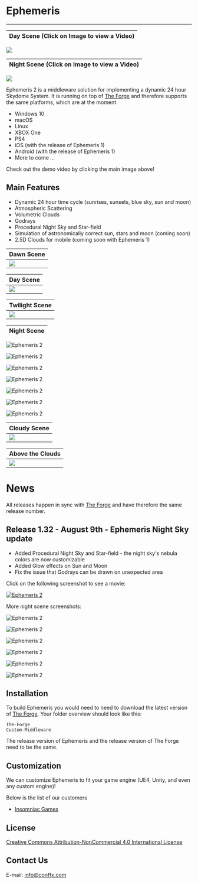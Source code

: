 # Ephemeris
----

| Day Scene (Click on Image to view a Video) | 
|---|
[![](Screenshots/main.png)](https://vimeo.com/344675521)

| Night Scene (Click on Image to view a Video) |
|---|
[![](Screenshots/NightSky02.png)](https://vimeo.com/352541826)

Ephemeris 2 is a middleware solution for implementing a dynamic 24 hour Skydome System. It is running on top of [The Forge](https://github.com/ConfettiFX/The-Forge) and therefore supports the same platforms, which are at the moment 
* Windows 10
* macOS
* Linux
* XBOX One
* PS4
* iOS (with the release of Ephemeris 1)
* Android  (with the release of Ephemeris 1)
* More to come ...

Check out the demo video by clicking the main image above!

## Main Features

  - Dynamic 24 hour time cycle (sunrises, sunsets, blue sky, sun and moon)
  - Atmospheric Scattering
  - Volumetric Clouds
  - Godrays
  - Procedural Night Sky and Star-field 
  - Simulation of astronomically correct sun, stars and moon (coming soon)
  - 2.5D Clouds for mobile (coming soon with Ephemeris 1)
   
| Dawn Scene |
|---|
|![](Screenshots/02.png)|

| Day Scene |
|---|
|![](Screenshots/03.png)|

| Twilight Scene |
|---|
|![](Screenshots/04.png)|

| Night Scene |
|---|
![Ephemeris 2](Screenshots/NightSky02.png)

![Ephemeris 2](Screenshots/NightSky03.png)

![Ephemeris 2](Screenshots/NightSky04.png)

![Ephemeris 2](Screenshots/NightSky05.png)

![Ephemeris 2](Screenshots/NightSky06.png)

![Ephemeris 2](Screenshots/NightSky07.png)

![Ephemeris 2](Screenshots/NightSky08.png)

| Cloudy Scene |
|---|
|![](Screenshots/06.png)|

| Above the Clouds |
|---|
|![](Screenshots/01.png)|


# News
All releases happen in sync with [The Forge](https://github.com/ConfettiFX/The-Forge) and have therefore the same release number.

## Release 1.32 - August 9th - Ephemeris Night Sky update 
* Added Procedural Night Sky and Star-field - the night sky's nebula colors are now customizable
* Added Glow effects on Sun and Moon
* Fix the issue that Godrays can be drawn on unexpected area

Click on the following screenshot to see a movie:

 [![Ephemeris 2](Screenshots/NightSky02.png)](https://vimeo.com/352541826)

 More night scene screenshots:

![Ephemeris 2](Screenshots/NightSky03.png)

![Ephemeris 2](Screenshots/NightSky04.png)

![Ephemeris 2](Screenshots/NightSky05.png)

![Ephemeris 2](Screenshots/NightSky06.png)

![Ephemeris 2](Screenshots/NightSky07.png)

![Ephemeris 2](Screenshots/NightSky08.png)

 
## Installation

 To build Ephemeris you would need to need to download the latest version of [The Forge](https://github.com/ConfettiFX/The-Forge). Your folder overview should look like this:

 ```
 The-Forge
 Custom-Middleware
 ```

The release version of Ephemeris and the release version of The Forge need to be the same.


## Customization

We can customize Ephemeris to fit your game engine (UE4, Unity, and even any custom engine)!

Below is the list of our customers

- [Insomniac Games](https://insomniac.games/)


## License

[Creative Commons Attribution-NonCommercial 4.0 International License](https://creativecommons.org/licenses/by-nc/4.0/legalcode)


## Contact Us

E-mail: info@conffx.com
